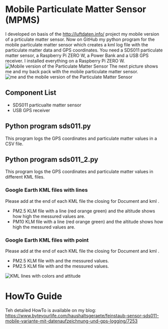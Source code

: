 # Mobile Particulate Matter Sensor (MPMS)
I developed on basis of the http://luftdaten.info/ project my mobile version of a prticulate matter sensor. Now on GitHub my  python program for the mobile particulate matter sensor which creates a kml log file with the particulate matter data and GPS coordinates. 
You need a SDS011 particulate matter sensor, a Raspberry Pi ZERO W, a Power Bank and a USB GPS receiver.
I installed everything on a Raspberry Pi ZERO W.
![Mobile version of the Particulate Matter Sensor](https://www.byteyourlife.com/wp-content/uploads/2017/05/Feinstaub_Sensor_SDS011_Gehaeuse-768x576.jpg)
The next picture shows me and my back pack with the mobile particulate matter sensor.
![me and the mobile version of the Particulate Matter Sensor](https://www.byteyourlife.com/wp-content/uploads/2017/05/Ingmar_Stapel_mobiler_Feinstaub_Sensor_SDS011_klein.jpg)
## Component List
- SDS011 particualte matter sensor
- USB GPS receiver
## Python program sds011.py
This program logs the GPS coordinates and particulate matter values in a CSV file.
## Python program sds011_2.py
This program logs the GPS coordinates and particulate matter values in different KML files.
### Google Earth KML files with lines
Please add at the end of each KML file the closing for Document </Document> and kml </kml>.
- PM2.5 KLM file with a line (red orange green) and the altitude shows how high the messured values are.
- PM10 KLM file with a line (red orange green) and the altitude shows how high the messured values are.
### Google Earth KML files with point
Please add at the end of each KML file the closing for Document </Document> and kml </kml>.
- PM2.5 KLM file with and the messured values.
- PM2.5 KLM file with and the messured values.

![KML lines with colors and attitude](https://www.byteyourlife.com/wp-content/uploads/2017/05/Feinstaub_Sensor_Google_Earth_KML.jpg)
# HowTo Guide
Teh detailed HowTo is available on my blog:
https://www.byteyourlife.com/haushaltsgeraete/feinstaub-sensor-sds011-mobile-variante-mit-datenaufzeichnung-und-gps-logging/7253
